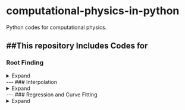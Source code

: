 # computational-physics-in-python
Python codes for computational physics.

##This repository Includes Codes for
---
### Root Finding

<details>
<summary>Expand</summary>
-Bisection Method
-Newton Raphson Method
- Secant Method.

</details>
---
### Interpolation

<details>
<summary>Expand</summary>
1. Newton's Interpolation
2. Lagrange Interpolaton
<img src="">

</details>
---
### Regression and Curve Fitting

<details>
<summary>Expand</summary>
1. Linear Regression
2. Polynomial Curve Fitting.
<img src="">

</details>

